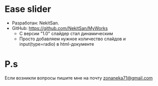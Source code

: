 # Ease slider
- Разработан: NekitSan. 
- GitHub: https://github.com/NekitSan/MyWorks
    * С версии "1.0" слайдер стал динамическим
    * Просто добавляем нужное количество слайдов и input(type=radio) в html-документе
# P.s
Если возникли вопросы пишите мне на почту zonaneka71@gmail.com
